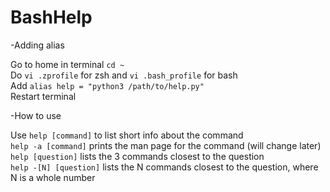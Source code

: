 # BashHelp


-Adding alias

Go to home in terminal ```cd ~``` <br />
Do ```vi .zprofile``` for zsh and ```vi .bash_profile``` for bash <br />
Add ```alias help = "python3 /path/to/help.py"``` <br />
Restart terminal <br />


-How to use

Use ```help [command]``` to list short info about the command <br />
```help -a [command]``` prints the man page for the command (will change later) <br />
```help [question]``` lists the 3 commands closest to the question <br />
```help -[N] [question]``` lists the N commands closest to the question, where N is a whole number <br />
